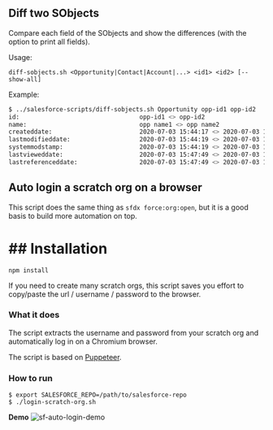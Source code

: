 ## Diff two SObjects

Compare each field of the SObjects and show the differences (with the option to print all fields).

Usage:

```
diff-sobjects.sh <Opportunity|Contact|Account|...> <id1> <id2> [--show-all]
```

Example:

```bash
$ ../salesforce-scripts/diff-sobjects.sh Opportunity opp-id1 opp-id2
id:                                 opp-id1 <> opp-id2
name:                               opp name1 <> opp name2
createddate:                        2020-07-03 15:44:17 <> 2020-07-03 15:46:53
lastmodifieddate:                   2020-07-03 15:44:19 <> 2020-07-03 15:46:53
systemmodstamp:                     2020-07-03 15:44:19 <> 2020-07-03 15:46:53
lastvieweddate:                     2020-07-03 15:47:49 <> 2020-07-03 15:48:01
lastreferenceddate:                 2020-07-03 15:47:49 <> 2020-07-03 15:48:01
```

## Auto login a scratch org on a browser

This script does the same thing as `sfdx force:org:open`, but it is a good basis to build more automation on top.

# ## Installation

```
npm install
```

If you need to create many scratch orgs, this script saves you effort to copy/paste the url / username / password to the browser.

### What it does

The script extracts the username and password from your scratch org and automatically log in on a Chromium browser.

The script is based on [Puppeteer](https://github.com/puppeteer/puppeteer).

### How to run

```
$ export SALESFORCE_REPO=/path/to/salesforce-repo
$ ./login-scratch-org.sh
```

**Demo**
![sf-auto-login-demo](https://user-images.githubusercontent.com/2715151/85582315-55e22180-b60b-11ea-859c-0e70a8eefaa2.gif)

